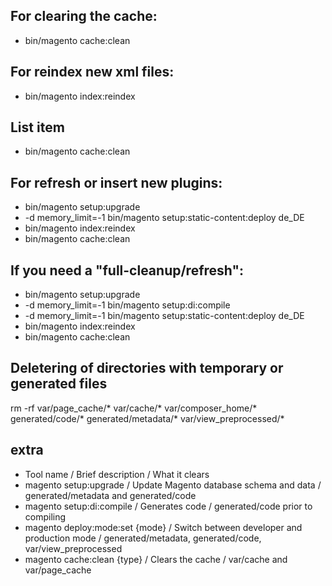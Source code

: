 ## For clearing the cache:
* bin/magento cache:clean

## For reindex new xml files:
* bin/magento index:reindex

## List item
* bin/magento cache:clean

## For refresh or insert new plugins:
* bin/magento setup:upgrade
* -d memory_limit=-1 bin/magento setup:static-content:deploy de_DE
* bin/magento index:reindex
* bin/magento cache:clean

## If you need a "full-cleanup/refresh":
* bin/magento setup:upgrade
* -d memory_limit=-1 bin/magento setup:di:compile
* -d memory_limit=-1 bin/magento setup:static-content:deploy de_DE
* bin/magento index:reindex
* bin/magento cache:clean

## Deletering of directories with temporary or generated files
rm -rf var/page_cache/* var/cache/* var/composer_home/* generated/code/* generated/metadata/* var/view_preprocessed/*


## extra 

* Tool name /	Brief description /	What it clears 
* magento setup:upgrade /	Update Magento database schema and data /	generated/metadata and generated/code
* magento setup:di:compile /	Generates code /	generated/code prior to compiling
* magento deploy:mode:set {mode} /	Switch between developer and production mode /	generated/metadata, generated/code, var/view_preprocessed
* magento cache:clean {type} /	Clears the cache /	var/cache and var/page_cache
